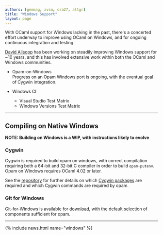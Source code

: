 ```yaml
---
authors: [gemmag, avsm, dra27, altgr]
title: "Windows Support"
layout: page
---
```


With OCaml support for Windows lacking in the past, there's a concerted effort underway to improve using OCaml on Windows, and for ongoing continuous integration and testing.

[David Allsopp](https://github.com/dra27) has been working on steadily improving Windows support for ~10 years, and this has involved extensive work within both the OCaml and Windows communities. 

* Opam-on-Windows  
Progress on an Opam Windows port is ongoing, with the eventual goal of Cygwin integration.

* Windows CI
  - Visual Studio Test Matrix
  - Windows Versions Test Matrix  

----

## Compiling on Native Windows

**NOTE: Building on Windows is a WIP, with instructions likely to evolve**

### Cygwin

Cygwin is required to build opam on windows, with correct compilation requiring both a 64-bit and 32-bit C compiler in order to build `opam-putenv`. Opam on Windows requires OCaml 4.02 or later.

See the [repository](https://github.com/dra27/opam/tree/windows) for further details on which [Cygwin packages](https://github.com/dra27/opam/tree/windows#compiling-on-native-windows) are required and which Cygwin commands are required by opam.

### Git for Windows

Git-for-Windows is available for  [download](https://git-scm.com/download/win), with the default selection of components sufficient for opam.


----

{% include news.html name="windows" %}
